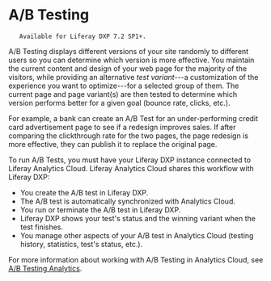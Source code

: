 # A/B Testing

```note::
   Available for Liferay DXP 7.2 SP1+.
```

A/B Testing displays different versions of your site randomly to different users so you can determine which version is more effective. You maintain the current content and design of your web page for the majority of the visitors, while providing an alternative *test variant*---a customization of the experience you want to optimize---for a selected group of them. The current page and page variant(s) are then tested to determine which version performs better for a given goal (bounce rate, clicks, etc.). 

For example, a bank can create an A/B Test for an under-performing credit card advertisement page to see if a redesign improves sales. If after comparing the clickthrough rate for the two pages, the page redesign is more effective, they can publish it to replace the original page.

To run A/B Tests, you must have your Liferay DXP instance connected to Liferay Analytics Cloud. Liferay Analytics Cloud shares this workflow with Liferay DXP:

* You create the A/B test in Liferay DXP.
* The A/B test is automatically synchronized with Analytics Cloud.
* You run or terminate the A/B test in Liferay DXP. 
* Liferay DXP shows your test's status and the winning variant when the test finishes.
* You manage other aspects of your A/B test in Analytics Cloud (testing history, statistics, test's status, etc.).

For more information about working with A/B Testing in Analytics Cloud, see [A/B Testing Analytics](https://learn.liferay.com/../../../../ab-testing-analytics.md).
